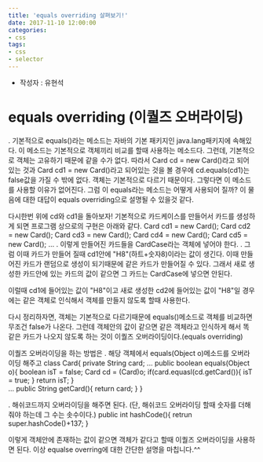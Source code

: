 ```yaml
---
title: 'equals overriding 살펴보기!'
date: 2017-11-10 12:00:00
categories:
- css
tags:
- css
- selector
---
```


* 작성자 : 유현석

# equals overriding (이퀄즈 오버라이딩)

. 기본적으로 equals()라는 메소드는 자바의 기본 패키지인 java.lang패키지에 속해있다.
이 메소드는 기본적으로 객체끼리 비교를 할때 사용하는 메소드다.
그런데, 기본적으로 객체는 고유하기 때문에 같을 수가 없다. 
따라서 Card cd = new Card()라고 되어있는 것과 Card cd1 = new Card()라고 되어있는 것을 볼 경우에
cd.equals(cd1)는 false값을 가질 수 밖에 없다. 객체는 기본적으로 다르기 때문이다.
그렇다면 이 메소드를 사용할 이유가 없어진다. 
그럼 이 equals라는 메소드는 어떻게 사용되어 질까? 
이 물음에 대한 대답이 equals overriding으로 설명될 수 있을것 같다.

다시한번 위에 cd와 cd1을 돌아보자!
기본적으로 카드케이스를 만들어서 카드를 생성하게 되면 
프로그램 상으로의 구현은 아래와 같다. 
  Card cd1 = new Card();
  Card cd2 = new Card();
  Card cd3 = new Card();
  Card cd4 = new Card();
  Card cd5 = new Card();
  ...
. 이렇게 만들어진 카드들을 CardCase라는 객체에 넣어야 한다. 
. 그럼 이때 카드가 만들어 질때 cd1안에 "H8"(하트+숫자8)이라는 값이 생긴다.
이때 만들어진 카드가 랜덤으로 생성이 되기때문에 같은 카드가 만들어질 수 있다.
그래서 새로 생성한 카드안에 있는 카드의 값이 같으면 그 카드는 CardCase에
넣으면 안된다.

이럴때 cd1에 들어있는 값이 "H8"이고
새로 생성한 cd2에 들어있는 값이 "H8"일 경우에는 
같은 객체로 인식해서 객체를 만들지 않도록 할때 사용한다.

다시 정리하자면, 객체는 기본적으로 다르기때문에 equals()메소드로 객체를
비교하면 무조건 false가 나온다.
그런데 객체안의 값이 같으면 같은 객체라고 인식하게 해서 똑같은 카드가 
나오지 않도록 하는 것이 이퀄즈 오버라이딩이다.(equals overriding)

이퀄즈 오버라이딩을 하는 방법은 
. 해당 객체에서 equals(Object o)메소드를 오버라이딩 해주고
  class Card{
      private String card;
      ...
	  public boolean equals(Object o){
	      boolean isT = false;
	      Card cd = (Card)o;
	      if(card.equasl(cd.getCard()){
	         isT = true;
	      }
	      return isT;
	  }  
      ...
	  public String getCard(){
    	  return card;
	  }
  }


. 해쉬코드까지 오버라이딩을 해주면 된다. 
(단, 해쉬코드 오버라이딩 할때 숫자를 더해줘야 하는데 그 수는 솟수이다.)
  public int hashCode(){
     retrun super.hashCode()+137;
  }

이렇게 객체안에 존재하는 값이 같으면 객체가 같다고 할때
이퀄즈 오버라이딩을 사용하면 된다.
이상 equalse overring에 대한 간단한 설명을 마칩니다.^^
